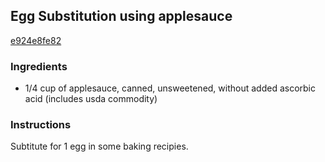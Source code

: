 ## Egg Substitution using applesauce

[e924e8fe82](http://online-cookbook.com/goto/cook/rpage/0008AA)

### Ingredients

 - 1/4 cup of applesauce, canned, unsweetened, without added ascorbic acid (includes usda commodity)

### Instructions

Subtitute for 1 egg in some baking recipies.